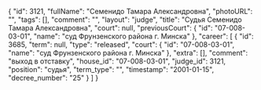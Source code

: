{
    "id": 3121,
    "fullName": "Семенидо Тамара Александровна",
    "photoURL": "",
    "tags": [],
    "comment": "",
    "layout": "judge",
    "title": "Судья Семенидо Тамара Александровна",
    "court": null,
    "previousCourt": {
        "id": "07-008-03-01",
        "name": "суд Фрунзенского района г. Минска"
    },
    "career": [
        {
            "id": 3685,
            "term": null,
            "type": "released",
            "court": {
                "id": "07-008-03-01",
                "name": "суд Фрунзенского района г. Минска"
            },
            "extra": [],
            "comment": "выход в отставку",
            "house_id": "07-008-03-01",
            "judge_id": 3121,
            "position": "судья",
            "term_type": "",
            "timestamp": "2001-01-15",
            "decree_number": "25"
        }
    ]
}